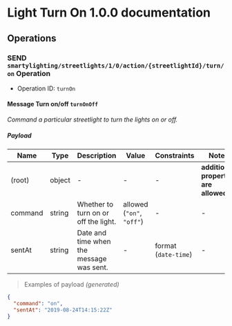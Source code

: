 # Light Turn On 1.0.0 documentation


## Operations

### SEND `smartylighting/streetlights/1/0/action/{streetlightId}/turn/on` Operation

* Operation ID: `turnOn`

#### Message Turn on/off `turnOnOff`

*Command a particular streetlight to turn the lights on or off.*

##### Payload

| Name | Type | Description | Value | Constraints | Notes |
|---|---|---|---|---|---|
| (root) | object | - | - | - | **additional properties are allowed** |
| command | string | Whether to turn on or off the light. | allowed (`"on"`, `"off"`) | - | - |
| sentAt | string | Date and time when the message was sent. | - | format (`date-time`) | - |

> Examples of payload _(generated)_

```json
{
  "command": "on",
  "sentAt": "2019-08-24T14:15:22Z"
}
```



